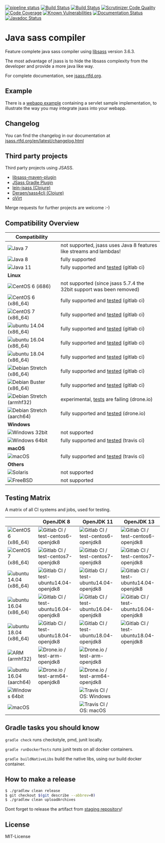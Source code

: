 [![pipeline status](https://gitlab.com/jsass/jsass/badges/master/pipeline.svg)](https://gitlab.com/jsass/jsass/commits/master)
[![Build Status](https://img.shields.io/travis/bit3/jsass/master.svg?style=flat&logo=travis)](https://travis-ci.org/bit3/jsass)
[![Build Status](https://cloud.drone.io/api/badges/bit3/jsass/status.svg)](https://cloud.drone.io/bit3/jsass)
[![Scrutinizer Code Quality](https://scrutinizer-ci.com/g/bit3/jsass/badges/quality-score.png?b=master)](https://scrutinizer-ci.com/g/bit3/jsass/?branch=master)
[![Code Coverage](https://scrutinizer-ci.com/g/bit3/jsass/badges/coverage.png?b=master)](https://scrutinizer-ci.com/g/bit3/jsass/?branch=master)
[![Known Vulnerabilities](https://snyk.io/test/github/bit3/jsass/badge.svg)](https://snyk.io/test/github/bit3/jsass)
[![Documentation Status](https://readthedocs.org/projects/jsass/badge/?version=latest)](http://jsass.readthedocs.io/en/latest/)
[![Javadoc Status](https://javadocio-badges.herokuapp.com/io.bit3/jsass/badge.svg)](http://javadoc.io/doc/io.bit3/jsass/)

Java sass compiler
==================

Feature complete java sass compiler using [libsass][libsass] version 3.6.3.

The most advantage of jsass is to hide the libsass complexity from the developer and provide a more java like way.

For complete documentation, see [jsass.rtfd.org][jsass-docs].

[libsass]: https://github.com/sass/libsass
[jsass-docs]: http://jsass.rtfd.org/

Example
-------

There is a [webapp example](example/webapp) containing a servlet sample implementation, to illustrate the way you
may integrate jsass into your webapp.

Changelog
---------

You can find the changelog in our documentation at [jsass.rtfd.org/en/latest/changelog.html][changelog]

[changelog]: http://jsass.readthedocs.org/en/latest/changelog.html

Third party projects
--------------------

Third party projects using JSASS.

- [libsass-maven-plugin](https://gitlab.com/haynes/libsass-maven-plugin)
- [JSass Gradle Plugin](https://plugins.gradle.org/plugin/io.freefair.jsass-java)
- [lein-jsass (Clojure)](https://clojars.org/lein-jsass)
- [Deraen/sass4clj (Clojure)](https://github.com/Deraen/sass4clj)
- [oVirt](https://www.ovirt.org/)

Merge requests for further projects are welcome :-)

Compatibility Overview
----------------------

| Compatibility                              |                                                                      |
| -------------------------------------------|----------------------------------------------------------------------|
| ![Java 7][java7]                           | not supported, jsass uses Java 8 features like streams and lambdas!  |
| ![Java 8][java8]                           | fully supported                                                      |
| ![Java 11][java11]                         | fully supported and [tested][gitlab-ci] (gitlab ci)                  |
| **Linux**                                  |                                                                      |
| ![CentOS 6 (i686)][centos6_32]             | not supported (since jsass 5.7.4 the 32bit support was been removed) |
| ![CentOS 6 (x86_64)][centos6]              | fully supported and [tested][gitlab-ci] (gitlab ci)                  |
| ![CentOS 7 (x86_64)][centos7]              | fully supported and [tested][gitlab-ci] (gitlab ci)                  |
| ![ubuntu 14.04 (x86_64)][ubuntu14.04]      | fully supported and [tested][gitlab-ci] (gitlab ci)                  |
| ![ubuntu 16.04 (x86_64)][ubuntu16.04]      | fully supported and [tested][gitlab-ci] (gitlab ci)                  |
| ![ubuntu 18.04 (x86_64)][ubuntu18.04]      | fully supported and [tested][gitlab-ci] (gitlab ci)                  |
| ![Debian Stretch (x86_64)][debian-stretch] | fully supported and [tested][gitlab-ci] (gitlab ci)                  |
| ![Debian Buster (x86_64)][debian-buster]   | fully supported and [tested][gitlab-ci] (gitlab ci)                  |
| ![Debian Stretch (armhf32)][armhf32]       | experimental, [tests][drone-io] are failing (drone.io)               |
| ![Debian Stretch (aarch64)][aarch64]       | fully supported and [tested][drone-io] (drone.io)                    |
| **Windows**                                |                                                                      |
| ![Windows 32bit][windows32]                | not supported                                                        |
| ![Windows 64bit][windows64]                | fully supported and [tested][travis-ci] (travis ci)                  |
| **macOS**                                  |                                                                      |
| ![macOS][macos]                            | fully supported and [tested][travis-ci] (travis ci)                  |
| **Others**                                 |                                                                      |
| ![Solaris][solaris]                        | not supported                                                        |
| ![FreeBSD][freebsd]                        | not supported                                                        |

[java7]: https://img.shields.io/badge/Java-7-red.svg?style=flat
[java8]: https://img.shields.io/badge/Java-8-green.svg?style=flat
[java11]: https://img.shields.io/badge/Java-11-green.svg?style=flat

[centos6_32]: https://img.shields.io/badge/CentOS_6-x86-red.svg?style=flat
[centos6]: https://img.shields.io/badge/CentOS_6-x86__64-green.svg?style=flat
[centos7]: https://img.shields.io/badge/CentOS_7-x86__64-green.svg?style=flat

[ubuntu14.04]: https://img.shields.io/badge/ubuntu_14.04-x86__64-green.svg?style=flat
[ubuntu16.04]: https://img.shields.io/badge/ubuntu_16.04-x86__64-green.svg?style=flat
[ubuntu18.04]: https://img.shields.io/badge/ubuntu_18.04-x86__64-green.svg?style=flat

[debian-stretch]: https://img.shields.io/badge/Debian_Stretch-x86__64-green.svg?style=flat
[debian-buster]: https://img.shields.io/badge/Debian_Buster-x86__64-green.svg?style=flat

[armhf32]: https://img.shields.io/badge/Debian_Stretch-arm_(armhf32)-yellow.svg?style=flat
[aarch64]: https://img.shields.io/badge/Debian_Stretch-arm64_(aarch64)-green.svg?style=flat

[windows32]: https://img.shields.io/badge/Windows-32bit-red.svg?style=flat
[windows64]: https://img.shields.io/badge/Windows-64bit-green.svg?style=flat

[macos]: https://img.shields.io/badge/macOS-10+-green.svg?style=flat

[gitlab-ci]: https://gitlab.com/jsass/jsass/pipelines
[travis-ci]: https://travis-ci.org/bit3/jsass
[drone-io]: https://cloud.drone.io/bit3/jsass

[solaris]: https://img.shields.io/badge/Solaris-red.svg?style=flat
[freebsd]: https://img.shields.io/badge/FreeBSD-red.svg?style=flat

Testing Matrix
--------------

A matrix of all CI systems and jobs, used for testing.

|                                       | OpenJDK 8                                                                     | OpenJDK 11                                                                     | OpenJDK 13                                                                     |
|---------------------------------------|-------------------------------------------------------------------------------|--------------------------------------------------------------------------------|--------------------------------------------------------------------------------|
| ![CentOS 6 (x86_64)][centos6]         | ![Gitlab CI / test-centos6-openjdk8][gitlab-ci-test-centos6-openjdk8]         | ![Gitlab CI / test-centos6-openjdk8][gitlab-ci-test-centos6-openjdk11]         | ![Gitlab CI / test-centos6-openjdk8][gitlab-ci-test-centos6-openjdk13]         |
| ![CentOS 7 (x86_64)][centos7]         | ![Gitlab CI / test-centos7-openjdk8][gitlab-ci-test-centos7-openjdk8]         | ![Gitlab CI / test-centos7-openjdk8][gitlab-ci-test-centos7-openjdk11]         | ![Gitlab CI / test-centos7-openjdk8][gitlab-ci-test-centos7-openjdk13]         |
| ![ubuntu 14.04 (x86_64)][ubuntu14.04] | ![Gitlab CI / test-ubuntu14.04-openjdk8][gitlab-ci-test-ubuntu14.04-openjdk8] | ![Gitlab CI / test-ubuntu14.04-openjdk8][gitlab-ci-test-ubuntu14.04-openjdk11] | ![Gitlab CI / test-ubuntu14.04-openjdk8][gitlab-ci-test-ubuntu14.04-openjdk13] |
| ![ubuntu 16.04 (x86_64)][ubuntu16.04] | ![Gitlab CI / test-ubuntu16.04-openjdk8][gitlab-ci-test-ubuntu16.04-openjdk8] | ![Gitlab CI / test-ubuntu16.04-openjdk8][gitlab-ci-test-ubuntu16.04-openjdk11] | ![Gitlab CI / test-ubuntu16.04-openjdk8][gitlab-ci-test-ubuntu16.04-openjdk13] |
| ![ubuntu 18.04 (x86_64)][ubuntu18.04] | ![Gitlab CI / test-ubuntu18.04-openjdk8][gitlab-ci-test-ubuntu18.04-openjdk8] | ![Gitlab CI / test-ubuntu18.04-openjdk8][gitlab-ci-test-ubuntu18.04-openjdk11] | ![Gitlab CI / test-ubuntu18.04-openjdk8][gitlab-ci-test-ubuntu18.04-openjdk13] |
| ![ARM (armhf32)][armhf32]             | ![Drone.io / test-arm-openjdk8][drone.io-test-arm-openjdk8]                   | ![Drone.io / test-arm-openjdk8][drone.io-test-arm-openjdk11]                   |                                                                                |
| ![ubuntu 16.04 (aarch64)][aarch64]    | ![Drone.io / test-arm64-openjdk8][drone.io-test-arm64-openjdk8]               | ![Drone.io / test-arm64-openjdk8][drone.io-test-arm64-openjdk11]               |                                                                                |
| ![Windows 64bit][windows64]           |                                                                               | ![Travis CI / OS: Windows][travis-ci-os-windows]                               |                                                                                |
| ![macOS][macos]                       |                                                                               | ![Travis CI / OS: macOS][travis-ci-os-macos]                                   |                                                                                |

[gitlab-ci-test-centos6-openjdk8]: https://img.shields.io/badge/Gitlab_CI-test--centos6--openjdk8-blue.svg?style=flat
[gitlab-ci-test-centos6-openjdk11]: https://img.shields.io/badge/Gitlab_CI-test--centos6--openjdk11-blue.svg?style=flat
[gitlab-ci-test-centos6-openjdk13]: https://img.shields.io/badge/Gitlab_CI-test--centos6--openjdk13-blue.svg?style=flat

[gitlab-ci-test-centos7-openjdk8]: https://img.shields.io/badge/Gitlab_CI-test--centos7--openjdk8-blue.svg?style=flat
[gitlab-ci-test-centos7-openjdk11]: https://img.shields.io/badge/Gitlab_CI-test--centos7--openjdk11-blue.svg?style=flat
[gitlab-ci-test-centos7-openjdk13]: https://img.shields.io/badge/Gitlab_CI-test--centos7--openjdk13-blue.svg?style=flat

[gitlab-ci-test-ubuntu14.04-openjdk8]: https://img.shields.io/badge/Gitlab_CI-ubuntu14.04--openjdk8-blue.svg?style=flat
[gitlab-ci-test-ubuntu14.04-openjdk11]: https://img.shields.io/badge/Gitlab_CI-ubuntu14.04--openjdk11-blue.svg?style=flat
[gitlab-ci-test-ubuntu14.04-openjdk13]: https://img.shields.io/badge/Gitlab_CI-ubuntu14.04--openjdk13-blue.svg?style=flat

[gitlab-ci-test-ubuntu16.04-openjdk8]: https://img.shields.io/badge/Gitlab_CI-ubuntu16.04--openjdk8-blue.svg?style=flat
[gitlab-ci-test-ubuntu16.04-openjdk11]: https://img.shields.io/badge/Gitlab_CI-ubuntu16.04--openjdk11-blue.svg?style=flat
[gitlab-ci-test-ubuntu16.04-openjdk13]: https://img.shields.io/badge/Gitlab_CI-ubuntu16.04--openjdk13-blue.svg?style=flat

[gitlab-ci-test-ubuntu18.04-openjdk8]: https://img.shields.io/badge/Gitlab_CI-ubuntu18.04--openjdk8-blue.svg?style=flat
[gitlab-ci-test-ubuntu18.04-openjdk11]: https://img.shields.io/badge/Gitlab_CI-ubuntu18.04--openjdk11-blue.svg?style=flat
[gitlab-ci-test-ubuntu18.04-openjdk13]: https://img.shields.io/badge/Gitlab_CI-ubuntu18.04--openjdk13-blue.svg?style=flat

[drone.io-test-arm-openjdk8]: https://img.shields.io/badge/Drone.io-test--arm--openjdk8-blue.svg?style=flat
[drone.io-test-arm-openjdk11]: https://img.shields.io/badge/Drone.io-test--arm--openjdk11-blue.svg?style=flat
[drone.io-test-arm-openjdk13]: https://img.shields.io/badge/Drone.io-test--arm--openjdk13-blue.svg?style=flat

[drone.io-test-arm64-openjdk8]: https://img.shields.io/badge/Drone.io-test--arm64--openjdk8-blue.svg?style=flat
[drone.io-test-arm64-openjdk11]: https://img.shields.io/badge/Drone.io-test--arm64--openjdk11-blue.svg?style=flat
[drone.io-test-arm64-openjdk13]: https://img.shields.io/badge/Drone.io-test--arm64--openjdk13-blue.svg?style=flat

[travis-ci-os-windows]: https://img.shields.io/badge/Travis_CI-OS:_Windows-blue.svg?style=flat
[travis-ci-os-macos]: https://img.shields.io/badge/Travis_CI-OS:_macOS-blue.svg?style=flat

Gradle tasks you should know
----------------------------

`gradle check` runs checkstyle, pmd, junit locally.

`gradle runDockerTests` runs junit tests on all docker containers.

`gradle buildNativeLibs` build the native libs, using our build docker container.

How to make a release
---------------------

```bash
$ ./gradlew clean release
$ git checkout $(git describe --abbrev=0)
$ ./gradlew clean uploadArchives
```

Dont forget to release the artifact from [staging repository](https://oss.sonatype.org/#stagingRepositories)!

License
-------

MIT-License
